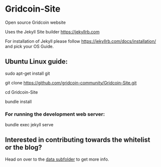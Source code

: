 # Gridcoin-Site
Open source Gridcoin website

Uses the Jekyll Site builder
https://jekyllrb.com

For installation of Jekyll please follow https://jekyllrb.com/docs/installation/ and pick your OS Guide.

## Ubuntu Linux guide:

sudo apt-get install git

git clone https://github.com/gridcoin-community/Gridcoin-Site.git

cd Gridcoin-Site

bundle install 

### For running the development web server:

bundle exec jekyll serve

## Interested in contributing towards the whitelist or the blog?

Head on over to the [data subfolder](https://github.com/gridcoin-community/Gridcoin-Site/tree/master/data) to get more info.
